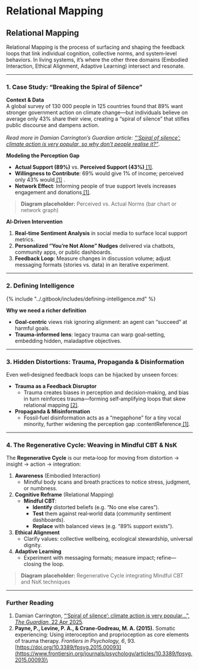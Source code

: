 # Relational Mapping

## Relational Mapping

Relational Mapping is the process of surfacing and shaping the feedback loops that link individual cognition, collective norms, and system‑level behaviors. In living systems, it’s where the other three domains (Embodied Interaction, Ethical Alignment, Adaptive Learning) intersect and resonate.

***

### 1. Case Study: “Breaking the Spiral of Silence”

**Context & Data**\
A global survey of 130 000 people in 125 countries found that 89% want stronger government action on climate change—but individuals believe on average only 43% share their view, creating a “spiral of silence” that stifles public discourse and dampens action.\
\
&#x20;_Read more in Damian Carrington’s Guardian article:_ [_“‘Spiral of silence’: climate action is very popular, so why don’t people realise it?”_](https://www.theguardian.com/environment/2025/apr/22/spiral-of-silence-climate-action-is-very-popular-so-why-dont-people-realise-it).

**Modeling the Perception Gap**

* **Actual Support (89%)** vs. **Perceived Support (43%)**[ \[1\]](https://www.theguardian.com/environment/2025/apr/22/spiral-of-silence-climate-action-is-very-popular-so-why-dont-people-realise-it).
* **Willingness to Contribute**: 69% would give 1% of income; perceived only 43% would[ \[1\]](https://www.theguardian.com/environment/2025/apr/22/spiral-of-silence-climate-action-is-very-popular-so-why-dont-people-realise-it) .
* **Network Effect**: Informing people of true support levels increases engagement and donations[ \[1\]](https://www.theguardian.com/environment/2025/apr/22/spiral-of-silence-climate-action-is-very-popular-so-why-dont-people-realise-it).

> **Diagram placeholder:** Perceived vs. Actual Norms (bar chart or network graph)

**AI‑Driven Intervention**

1. **Real‑time Sentiment Analysis** in social media to surface local support metrics.
2. **Personalized “You’re Not Alone” Nudges** delivered via chatbots, community apps, or public dashboards.
3. **Feedback Loop**: Measure changes in discussion volume; adjust messaging formats (stories vs. data) in an iterative experiment.

***

### 2. Defining Intelligence

{% include "../.gitbook/includes/defining-intelligence.md" %}

**Why we need a richer definition**

* **Goal‑centric** views risk ignoring alignment: an agent can “succeed” at harmful goals.
* **Trauma‑informed lens**: legacy trauma can warp goal‑setting, embedding hidden, maladaptive objectives.

***

### 3. Hidden Distortions: Trauma, Propaganda & Disinformation

Even well‑designed feedback loops can be hijacked by unseen forces:

* **Trauma as a Feedback Disruptor**
  * Trauma creates biases in perception and decision‑making, and bias in turn reinforces trauma—forming self‑amplifying loops that skew relational mapping [\[2\]](https://www.frontiersin.org/journals/psychology/articles/10.3389/fpsyg.2015.00093).
* **Propaganda & Misinformation**
  * Fossil‑fuel disinformation acts as a “megaphone” for a tiny vocal minority, further widening the perception gap :contentReference[ \[1\]](https://www.theguardian.com/environment/2025/apr/22/spiral-of-silence-climate-action-is-very-popular-so-why-dont-people-realise-it).

***

### 4. The Regenerative Cycle: Weaving in Mindful CBT & NsK

The **Regenerative Cycle** is our meta‑loop for moving from distortion → insight → action → integration:

1. **Awareness** (Embodied Interaction)
   * Mindful body scans and breath practices to notice stress, judgment, or numbness.
2. **Cognitive Reframe** (Relational Mapping)
   * **Mindful CBT**:
     * **Identify** distorted beliefs (e.g. “No one else cares”).
     * **Test** them against real‑world data (community sentiment dashboards).
     * **Replace** with balanced views (e.g. “89% support exists”).
3. **Ethical Alignment**
   * Clarify values: collective wellbeing, ecological stewardship, universal dignity.
4. **Adaptive Learning**
   * Experiment with messaging formats; measure impact; refine—closing the loop.

> **Diagram placeholder:** Regenerative Cycle integrating Mindful CBT and NsK techniques

***

### Further Reading

1. Damian Carrington, [“‘Spiral of silence’: climate action is very popular…”, _The Guardian_, 22 Apr 2025](https://www.theguardian.com/environment/2025/apr/22/spiral-of-silence-climate-action-is-very-popular-so-why-dont-people-realise-it).
2. **Payne, P., Levine, P. A., & Crane‑Godreau, M. A. (2015).** Somatic experiencing: Using interoception and proprioception as core elements of trauma therapy. _Frontiers in Psychology, 6_, 93. [https://doi.org/10.3389/fpsyg.2015.00093](https://www.frontiersin.org/journals/psychology/articles/10.3389/fpsyg.2015.00093)\
